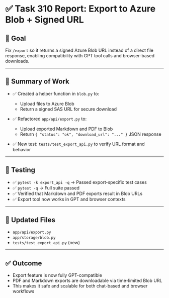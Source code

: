 # ✅ Task 310 Report: Export to Azure Blob + Signed URL

## 🎯 Goal
Fix `/export` so it returns a signed Azure Blob URL instead of a direct file response, enabling compatibility with GPT tool calls and browser-based downloads.

---

## 🔧 Summary of Work
- ✅ Created a helper function in `blob.py` to:
  - Upload files to Azure Blob
  - Return a signed SAS URL for secure download

- ✅ Refactored `app/api/export.py` to:
  - Upload exported Markdown and PDF to Blob
  - Return `{ "status": "ok", "download_url": "..." }` JSON response

- ✅ New test: `tests/test_export_api.py` to verify URL format and behavior

---

## 🧪 Testing
- ✅ `pytest -k export_api -q` → Passed export-specific test cases
- ✅ `pytest -q` → Full suite passed
- ✅ Verified that Markdown and PDF exports result in Blob URLs
- ✅ Export tool now works in GPT and browser contexts

---

## 📁 Updated Files
- `app/api/export.py`
- `app/storage/blob.py`
- `tests/test_export_api.py` (new)

---

## ✅ Outcome
- Export feature is now fully GPT-compatible
- PDF and Markdown exports are downloadable via time-limited Blob URL
- This makes it safe and scalable for both chat-based and browser workflows
